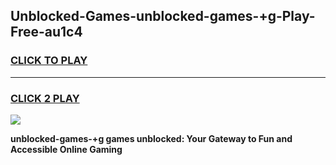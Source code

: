 
## Unblocked-Games-unblocked-games-+g-Play-Free-au1c4
<h3>
<a href="https://premium76.site?title=unblocked-games-+g&ref=23A">CLICK TO PLAY</a></h3>
<hr>

<h3>
<a href="https://premium76.site?title=unblocked-games-+g&ref=23A">CLICK 2 PLAY</a>
  
</h3>

<a href="https://premium76.site?title=unblocked-games-+g&ref=23A"><img src="https://clearcache.store/games.png"></a>


**unblocked-games-+g games unblocked: Your Gateway to Fun and Accessible Online Gaming**
